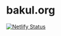 # bakul.org

[![Netlify Status](https://api.netlify.com/api/v1/badges/2cc20ce2-ffb2-4dce-b6fd-5a94ddb660cc/deploy-status)](https://app.netlify.com/sites/bakul/deploys)

